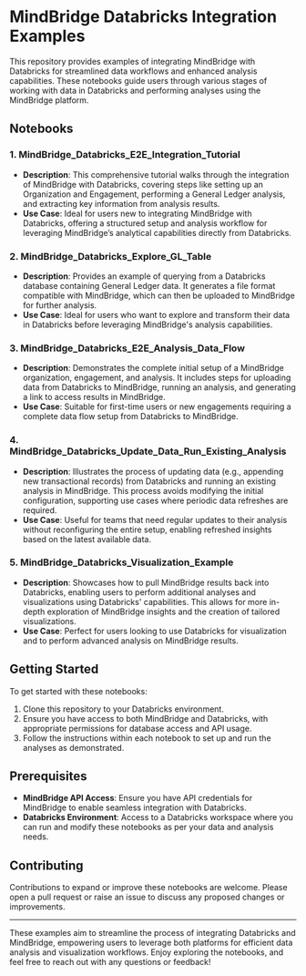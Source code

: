 # MindBridge Databricks Integration Examples

This repository provides examples of integrating MindBridge with Databricks for streamlined data workflows and enhanced analysis capabilities. These notebooks guide users through various stages of working with data in Databricks and performing analyses using the MindBridge platform.

## Notebooks

### 1. **MindBridge_Databricks_E2E_Integration_Tutorial**
   - **Description**: This comprehensive tutorial walks through the integration of MindBridge with Databricks, covering steps like setting up an Organization and Engagement, performing a General Ledger analysis, and extracting key information from analysis results.
   - **Use Case**: Ideal for users new to integrating MindBridge with Databricks, offering a structured setup and analysis workflow for leveraging MindBridge’s analytical capabilities directly from Databricks.

### 2. **MindBridge_Databricks_Explore_GL_Table**
   - **Description**: Provides an example of querying from a Databricks database containing General Ledger data. It generates a file format compatible with MindBridge, which can then be uploaded to MindBridge for further analysis.
   - **Use Case**: Ideal for users who want to explore and transform their data in Databricks before leveraging MindBridge's analysis capabilities.

### 3. **MindBridge_Databricks_E2E_Analysis_Data_Flow**
   - **Description**: Demonstrates the complete initial setup of a MindBridge organization, engagement, and analysis. It includes steps for uploading data from Databricks to MindBridge, running an analysis, and generating a link to access results in MindBridge.
   - **Use Case**: Suitable for first-time users or new engagements requiring a complete data flow setup from Databricks to MindBridge.

### 4. **MindBridge_Databricks_Update_Data_Run_Existing_Analysis**
   - **Description**: Illustrates the process of updating data (e.g., appending new transactional records) from Databricks and running an existing analysis in MindBridge. This process avoids modifying the initial configuration, supporting use cases where periodic data refreshes are required.
   - **Use Case**: Useful for teams that need regular updates to their analysis without reconfiguring the entire setup, enabling refreshed insights based on the latest available data.

### 5. **MindBridge_Databricks_Visualization_Example**
   - **Description**: Showcases how to pull MindBridge results back into Databricks, enabling users to perform additional analyses and visualizations using Databricks' capabilities. This allows for more in-depth exploration of MindBridge insights and the creation of tailored visualizations.
   - **Use Case**: Perfect for users looking to use Databricks for visualization and to perform advanced analysis on MindBridge results.

## Getting Started

To get started with these notebooks:
1. Clone this repository to your Databricks environment.
2. Ensure you have access to both MindBridge and Databricks, with appropriate permissions for database access and API usage.
3. Follow the instructions within each notebook to set up and run the analyses as demonstrated.

## Prerequisites

- **MindBridge API Access**: Ensure you have API credentials for MindBridge to enable seamless integration with Databricks.
- **Databricks Environment**: Access to a Databricks workspace where you can run and modify these notebooks as per your data and analysis needs.

## Contributing

Contributions to expand or improve these notebooks are welcome. Please open a pull request or raise an issue to discuss any proposed changes or improvements.

---

These examples aim to streamline the process of integrating Databricks and MindBridge, empowering users to leverage both platforms for efficient data analysis and visualization workflows. Enjoy exploring the notebooks, and feel free to reach out with any questions or feedback!
